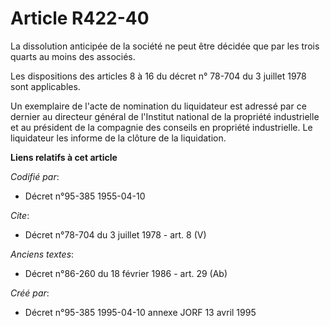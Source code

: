 # Article R422-40

La dissolution anticipée de la société ne peut être décidée que par les trois quarts au moins des associés. 

Les dispositions des articles 8 à 16 du décret n° 78-704 du 3 juillet 1978 sont applicables. 

Un exemplaire de l'acte de nomination du liquidateur est adressé par ce dernier au directeur général de l'Institut national
de la propriété industrielle et au président de la compagnie des conseils en propriété industrielle. Le liquidateur les
informe de la clôture de la liquidation.

**Liens relatifs à cet article**

_Codifié par_:

  - Décret n°95-385 1955-04-10

_Cite_:

  - Décret n°78-704 du 3 juillet 1978 - art. 8 (V)

_Anciens textes_:

  - Décret n°86-260 du 18 février 1986 - art. 29 (Ab)

_Créé par_:

  - Décret n°95-385 1995-04-10 annexe JORF 13 avril 1995
